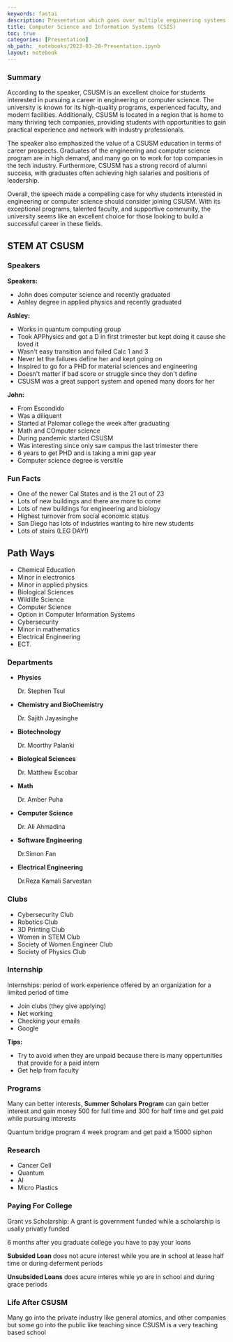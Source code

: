 ```yaml
---
keywords: fastai
description: Presentation which goes over multiple engineering systems
title: Computer Science and Information Systems (CSIS)
toc: true
categories: [Presentation]
nb_path: _notebooks/2023-03-28-Presentation.ipynb
layout: notebook
---
```


<!--
#################################################
### THIS FILE WAS AUTOGENERATED! DO NOT EDIT! ###
#################################################
# file to edit: _notebooks/2023-03-28-Presentation.ipynb
-->

<div class="container" id="notebook-container">
        
<div class="cell border-box-sizing text_cell rendered"><div class="inner_cell">
<div class="text_cell_render border-box-sizing rendered_html">
<h3 id="Summary">Summary<a class="anchor-link" href="#Summary"> </a></h3>
</div>
</div>
</div>
<div class="cell border-box-sizing text_cell rendered"><div class="inner_cell">
<div class="text_cell_render border-box-sizing rendered_html">
<p>According to the speaker, CSUSM is an excellent choice for students interested in pursuing a career in engineering or computer science. The university is known for its high-quality programs, experienced faculty, and modern facilities. Additionally, CSUSM is located in a region that is home to many thriving tech companies, providing students with opportunities to gain practical experience and network with industry professionals.</p>
<p>The speaker also emphasized the value of a CSUSM education in terms of career prospects. Graduates of the engineering and computer science program are in high demand, and many go on to work for top companies in the tech industry. Furthermore, CSUSM has a strong record of alumni success, with graduates often achieving high salaries and positions of leadership.</p>
<p>Overall, the speech made a compelling case for why students interested in engineering or computer science should consider joining CSUSM. With its exceptional programs, talented faculty, and supportive community, the university seems like an excellent choice for those looking to build a successful career in these fields.</p>

</div>
</div>
</div>
<div class="cell border-box-sizing text_cell rendered"><div class="inner_cell">
<div class="text_cell_render border-box-sizing rendered_html">
<h2 id="STEM-AT-CSUSM">STEM AT CSUSM<a class="anchor-link" href="#STEM-AT-CSUSM"> </a></h2>
</div>
</div>
</div>
<div class="cell border-box-sizing text_cell rendered"><div class="inner_cell">
<div class="text_cell_render border-box-sizing rendered_html">
<h3 id="Speakers">Speakers<a class="anchor-link" href="#Speakers"> </a></h3>
</div>
</div>
</div>
<div class="cell border-box-sizing text_cell rendered"><div class="inner_cell">
<div class="text_cell_render border-box-sizing rendered_html">
<p><strong>Speakers:</strong></p>
<ul>
<li>John does computer science and recently graduated</li>
<li>Ashley degree in applied physics and recently graduated</li>
</ul>

</div>
</div>
</div>
<div class="cell border-box-sizing text_cell rendered"><div class="inner_cell">
<div class="text_cell_render border-box-sizing rendered_html">
<p><strong>Ashley:</strong></p>
<ul>
<li>Works in quantum computing group</li>
<li>Took APPhysics and got a D in first trimester but kept doing it cause she loved it</li>
<li>Wasn't easy transition and failed Calc 1 and 3</li>
<li>Never let the failures define her and kept going on</li>
<li>Inspired to go for a PHD for material sciences and engineering</li>
<li>Doesn't matter if bad score or struggle since they don't define </li>
<li>CSUSM was a great support system and opened many doors for her </li>
</ul>

</div>
</div>
</div>
<div class="cell border-box-sizing text_cell rendered"><div class="inner_cell">
<div class="text_cell_render border-box-sizing rendered_html">
<p><strong>John:</strong></p>
<ul>
<li>From Escondido</li>
<li>Was a diliquent</li>
<li>Started at Palomar college the week after graduating</li>
<li>Math and COmputer science</li>
<li>During pandemic started CSUSM</li>
<li>Was interesting since only saw campus the last trimester there</li>
<li>6 years to get PHD and is taking a mini gap year</li>
<li>Computer science degree is versitile </li>
</ul>

</div>
</div>
</div>
<div class="cell border-box-sizing text_cell rendered"><div class="inner_cell">
<div class="text_cell_render border-box-sizing rendered_html">
<h3 id="Fun-Facts">Fun Facts<a class="anchor-link" href="#Fun-Facts"> </a></h3>
</div>
</div>
</div>
<div class="cell border-box-sizing text_cell rendered"><div class="inner_cell">
<div class="text_cell_render border-box-sizing rendered_html">
<ul>
<li>One of the newer Cal States and is the 21 out of 23 </li>
<li>Lots of new buildings and there are more to come </li>
<li>Lots of new buildings for engineering and biology</li>
<li>Highest turnover from social economic status</li>
<li>San Diego has lots of industries wanting to hire new students</li>
<li>Lots of stairs (LEG DAY!)</li>
</ul>

</div>
</div>
</div>
<div class="cell border-box-sizing text_cell rendered"><div class="inner_cell">
<div class="text_cell_render border-box-sizing rendered_html">
<h2 id="Path-Ways">Path Ways<a class="anchor-link" href="#Path-Ways"> </a></h2>
</div>
</div>
</div>
<div class="cell border-box-sizing text_cell rendered"><div class="inner_cell">
<div class="text_cell_render border-box-sizing rendered_html">
<ul>
<li>Chemical Education</li>
<li>Minor in electronics</li>
<li>Minor in applied physics</li>
<li>Biological Sciences</li>
<li>Wildlife Science</li>
<li>Computer Science</li>
<li>Option in Computer Information Systems</li>
<li>Cybersecurity</li>
<li>Minor in mathematics</li>
<li>Electrical Engineering</li>
<li>ECT.</li>
</ul>

</div>
</div>
</div>
<div class="cell border-box-sizing text_cell rendered"><div class="inner_cell">
<div class="text_cell_render border-box-sizing rendered_html">
<h3 id="Departments">Departments<a class="anchor-link" href="#Departments"> </a></h3>
</div>
</div>
</div>
<div class="cell border-box-sizing text_cell rendered"><div class="inner_cell">
<div class="text_cell_render border-box-sizing rendered_html">
<ul>
<li><strong>Physics</strong> <p>
  Dr. Stephen Tsul</li>
<li><strong>Chemistry and BioChemistry</strong> <p>
  Dr. Sajith Jayasinghe</li>
<li><strong>Biotechnology</strong> <p>
  Dr. Moorthy Palanki</li>
<li><strong>Biological Sciences</strong> <p>
  Dr. Matthew Escobar</li>
<li><strong>Math</strong> <p>
  Dr. Amber Puha</li>
<li><strong>Computer Science</strong> <p>
  Dr. Ali Ahmadina</li>
<li><strong>Software Engineering</strong> <p>
  Dr.Simon Fan</li>
<li><strong>Electrical Engineering</strong> <p>
  Dr.Reza Kamali Sarvestan</li>
</ul>

</div>
</div>
</div>
<div class="cell border-box-sizing text_cell rendered"><div class="inner_cell">
<div class="text_cell_render border-box-sizing rendered_html">
<h3 id="Clubs">Clubs<a class="anchor-link" href="#Clubs"> </a></h3>
</div>
</div>
</div>
<div class="cell border-box-sizing text_cell rendered"><div class="inner_cell">
<div class="text_cell_render border-box-sizing rendered_html">
<ul>
<li>Cybersecurity Club</li>
<li>Robotics Club</li>
<li>3D Printing Club</li>
<li>Women in STEM Club</li>
<li>Society of Women Engineer Club</li>
<li>Society of Physics Club</li>
</ul>

</div>
</div>
</div>
<div class="cell border-box-sizing text_cell rendered"><div class="inner_cell">
<div class="text_cell_render border-box-sizing rendered_html">
<h3 id="Internship">Internship<a class="anchor-link" href="#Internship"> </a></h3>
</div>
</div>
</div>
<div class="cell border-box-sizing text_cell rendered"><div class="inner_cell">
<div class="text_cell_render border-box-sizing rendered_html">
<p>Internships: period of work experience offered by an organization for a limited period of time</p>

</div>
</div>
</div>
<div class="cell border-box-sizing text_cell rendered"><div class="inner_cell">
<div class="text_cell_render border-box-sizing rendered_html">
<ul>
<li>Join clubs (they give applying)</li>
<li>Net working</li>
<li>Checking your emails</li>
<li>Google </li>
</ul>

</div>
</div>
</div>
<div class="cell border-box-sizing text_cell rendered"><div class="inner_cell">
<div class="text_cell_render border-box-sizing rendered_html">
<p><strong>Tips:</strong></p>
<ul>
<li>Try to avoid when they are unpaid because there is many oppertunities that provide for a paid intern</li>
<li>Get help from faculty</li>
</ul>

</div>
</div>
</div>
<div class="cell border-box-sizing text_cell rendered"><div class="inner_cell">
<div class="text_cell_render border-box-sizing rendered_html">
<h3 id="Programs">Programs<a class="anchor-link" href="#Programs"> </a></h3>
</div>
</div>
</div>
<div class="cell border-box-sizing text_cell rendered"><div class="inner_cell">
<div class="text_cell_render border-box-sizing rendered_html">
<p>Many can better interests, <strong>Summer Scholars Program</strong> can gain better interest and gain money 500 for full time and 300 for half time and get paid while pursuing interests</p>

</div>
</div>
</div>
<div class="cell border-box-sizing text_cell rendered"><div class="inner_cell">
<div class="text_cell_render border-box-sizing rendered_html">
<p>Quantum bridge program 4 week program and get paid a 15000 siphon</p>

</div>
</div>
</div>
<div class="cell border-box-sizing text_cell rendered"><div class="inner_cell">
<div class="text_cell_render border-box-sizing rendered_html">
<h3 id="Research">Research<a class="anchor-link" href="#Research"> </a></h3>
</div>
</div>
</div>
<div class="cell border-box-sizing text_cell rendered"><div class="inner_cell">
<div class="text_cell_render border-box-sizing rendered_html">
<ul>
<li>Cancer Cell</li>
<li>Quantum </li>
<li>AI </li>
<li>Micro Plastics</li>
</ul>

</div>
</div>
</div>
<div class="cell border-box-sizing text_cell rendered"><div class="inner_cell">
<div class="text_cell_render border-box-sizing rendered_html">
<h3 id="Paying-For-College">Paying For College<a class="anchor-link" href="#Paying-For-College"> </a></h3>
</div>
</div>
</div>
<div class="cell border-box-sizing text_cell rendered"><div class="inner_cell">
<div class="text_cell_render border-box-sizing rendered_html">
<p>Grant vs Scholarship: A grant is government funded while a scholarship is usally privatly funded</p>
<p>6 months after you graduate college you have to pay your loans</p>

</div>
</div>
</div>
<div class="cell border-box-sizing text_cell rendered"><div class="inner_cell">
<div class="text_cell_render border-box-sizing rendered_html">
<p><strong>Subsided Loan</strong> does not acure interest while you are in school at lease half time or during deferment periods</p>

</div>
</div>
</div>
<div class="cell border-box-sizing text_cell rendered"><div class="inner_cell">
<div class="text_cell_render border-box-sizing rendered_html">
<p><strong>Unsubsided Loans</strong> does acure interes while yo are in school and during grace periods</p>

</div>
</div>
</div>
<div class="cell border-box-sizing text_cell rendered"><div class="inner_cell">
<div class="text_cell_render border-box-sizing rendered_html">
<h3 id="Life-After-CSUSM">Life After CSUSM<a class="anchor-link" href="#Life-After-CSUSM"> </a></h3>
</div>
</div>
</div>
<div class="cell border-box-sizing text_cell rendered"><div class="inner_cell">
<div class="text_cell_render border-box-sizing rendered_html">
<p>Many go into the private industry like general atomics, and other companies but some go into the public like teaching since CSUSM is a very teaching based school</p>

</div>
</div>
</div>
</div>
 

